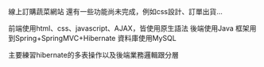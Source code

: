 線上訂購蔬菜網站
還有一些功能尚未完成，例如css設計、訂單出貨...

前端使用html、css、javascript、AJAX，皆使用原生語法
後端使用Java 框架用到Spring+SpringMVC+Hibernate
資料庫使用MySQL

主要練習hibernate的多表操作以及後端業務邏輯跟分層
